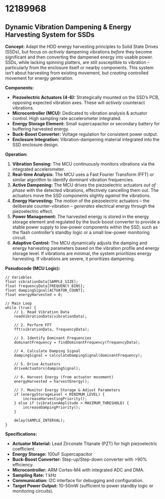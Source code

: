 # 12189968

## Dynamic Vibration Dampening & Energy Harvesting System for SSDs

**Concept:** Adapt the HDD energy harvesting principles to Solid State Drives (SSDs), but focus on *actively* dampening vibrations *before* they become significant and then converting the dampened energy into usable power. SSDs, while lacking spinning platters, are still susceptible to vibration – particularly from the enclosure itself or nearby components. This system isn’t about harvesting from existing movement, but *creating* controlled movement for energy generation.

**Components:**

*   **Piezoelectric Actuators (4-6):** Strategically mounted on the SSD’s PCB, opposing expected vibration axes. These will *actively* counteract vibrations.
*   **Microcontroller (MCU):** Dedicated to vibration analysis & actuator control. High sampling rate accelerometer integrated.
*   **Energy Storage Element:** Small supercapacitor or secondary battery for buffering harvested energy.
*   **Buck-Boost Converter:** Voltage regulation for consistent power output.
*   **Enclosure Integration:**  Vibration-dampening material integrated into the SSD enclosure design.

**Operation:**

1.  **Vibration Sensing:** The MCU continuously monitors vibrations via the integrated accelerometer.
2.  **Real-time Analysis:** The MCU uses a Fast Fourier Transform (FFT) or similar algorithm to identify dominant vibration frequencies.
3.  **Active Dampening:** The MCU drives the piezoelectric actuators *out of phase* with the detected vibrations, effectively cancelling them out.  The actuators move the SSD components slightly *against* the vibrations.
4.  **Energy Harvesting:** The *motion* of the piezoelectric actuators – the deliberate counter-vibration – *generates* electrical energy through the piezoelectric effect.
5.  **Power Management:** The harvested energy is stored in the energy storage element and regulated by the buck-boost converter to provide a stable power supply to low-power components within the SSD, such as the flash controller’s standby logic or a small low-power monitoring circuit.
6.  **Adaptive Control:** The MCU dynamically adjusts the damping and energy harvesting parameters based on the vibration profile and energy storage level. If vibrations are minimal, the system prioritizes energy harvesting.  If vibrations are severe, it prioritizes dampening.

**Pseudocode (MCU Logic):**

```
// Variables
float vibrationData[SAMPLE_SIZE];
float frequencyData[FREQUENCY_BINS];
float dampingSignal[ACTUATOR_COUNT];
float energyHarvested = 0;

// Main Loop
while (true) {
    // 1. Read Vibration Data
    readVibrationData(vibrationData);

    // 2. Perform FFT
    fft(vibrationData, frequencyData);

    // 3. Identify Dominant Frequencies
    dominantFrequency = findDominantFrequency(frequencyData);

    // 4. Calculate Damping Signal
    dampingSignal = calculateDampingSignal(dominantFrequency);

    // 5. Drive Actuators
    driveActuators(dampingSignal);

    // 6. Harvest Energy (from actuator movement)
    energyHarvested = harvestEnergy();

    // 7. Monitor Energy Storage & Adjust Parameters
    if (energyStorageLevel < MINIMUM_LEVEL) {
        increaseHarvestingPriority();
    } else if (vibrationAmplitude > MAXIMUM_THRESHOLD) {
        increaseDampingPriority();
    }

    delay(SAMPLE_INTERVAL);
}
```

**Specifications:**

*   **Actuator Material:** Lead Zirconate Titanate (PZT) for high piezoelectric coefficient.
*   **Energy Storage:** 100uF Supercapacitor
*   **Buck-Boost Converter:** Step-up/Step-down converter with >90% efficiency.
*   **Microcontroller:** ARM Cortex-M4 with integrated ADC and DMA.
*   **Sampling Rate:** 1 kHz
*   **Communication:** I2C interface for debugging and configuration.
*   **Target Power Output:** 10-50mW (sufficient to power standby logic or monitoring circuits).